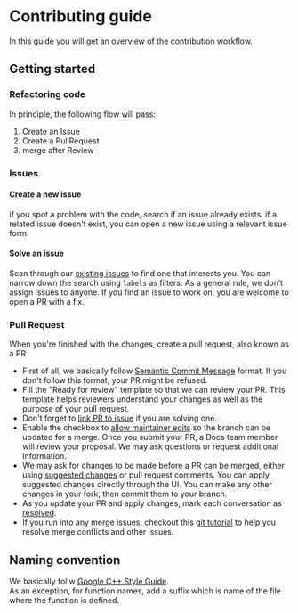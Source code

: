 # Contributing guide
In this guide you will get an overview of the contribution workflow.

## Getting started
### Refactoring code
In principle, the following flow will pass:
1. Create an Issue
1. Create a PullRequest
1. merge after Review

### Issues
#### Create a new issue
if you spot a problem with the code, search if an issue already exists.  if a related issue doesn't exist, you can open a new issue using a relevant issue form.

#### Solve an issue
Scan through our [existing issues]() to find one that interests you. You can narrow down the search using `labels` as filters.  As a general rule, we don’t assign issues to anyone. If you find an issue to work on, you are welcome to open a PR with a fix.

### Pull Request
When you're finished with the changes, create a pull request, also known as a PR.
- First of all, we basically follow [Semantic Commit Message](https://gist.github.com/joshbuchea/6f47e86d2510bce28f8e7f42ae84c716#semantic-commit-messages) format. If you don't follow this format, your PR might be refused.
- Fill the "Ready for review" template so that we can review your PR. This template helps reviewers understand your changes as well as the purpose of your pull request.
- Don't forget to [link PR to issue](https://docs.github.com/en/issues/tracking-your-work-with-issues/linking-a-pull-request-to-an-issue) if you are solving one.
- Enable the checkbox to [allow maintainer edits](https://docs.github.com/en/github/collaborating-with-issues-and-pull-requests/allowing-changes-to-a-pull-request-branch-created-from-a-fork) so the branch can be updated for a merge.
Once you submit your PR, a Docs team member will review your proposal. We may ask questions or request additional information.
- We may ask for changes to be made before a PR can be merged, either using [suggested changes](https://docs.github.com/en/github/collaborating-with-issues-and-pull-requests/incorporating-feedback-in-your-pull-request) or pull request comments. You can apply suggested changes directly through the UI. You can make any other changes in your fork, then commit them to your branch.
- As you update your PR and apply changes, mark each conversation as [resolved](https://docs.github.com/en/github/collaborating-with-issues-and-pull-requests/commenting-on-a-pull-request#resolving-conversations).
- If you run into any merge issues, checkout this [git tutorial](https://github.com/skills/resolve-merge-conflicts) to help you resolve merge conflicts and other issues.

## Naming convention
We basically follw [Google C++ Style Guide](https://google.github.io/styleguide/cppguide.html).\
As an exception, for function names, add a suffix which is name of the file where the function is defined.
